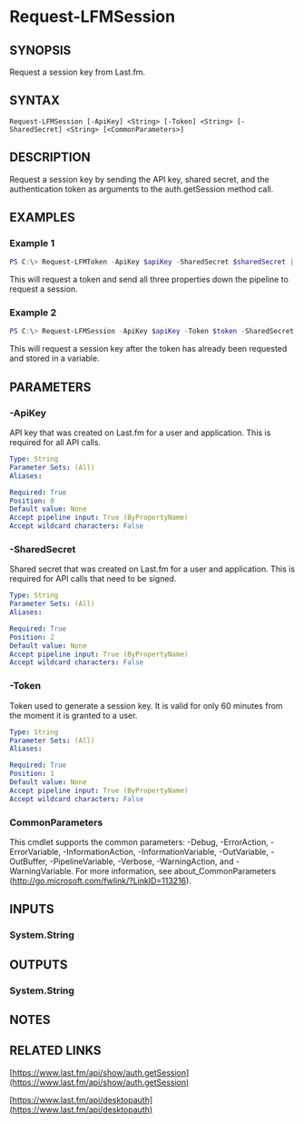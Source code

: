 # Request-LFMSession

## SYNOPSIS
Request a session key from Last.fm.

## SYNTAX

```
Request-LFMSession [-ApiKey] <String> [-Token] <String> [-SharedSecret] <String> [<CommonParameters>]
```

## DESCRIPTION
Request a session key by sending the API key, shared secret, and the authentication token as arguments to the auth.getSession method call.

## EXAMPLES

### Example 1
```powershell
PS C:\> Request-LFMToken -ApiKey $apiKey -SharedSecret $sharedSecret | Request-LFMSession
```

This will request a token and send all three properties down the pipeline to request a session.

### Example 2
```powershell
PS C:\> Request-LFMSession -ApiKey $apiKey -Token $token -SharedSecret $sharedSecret
```

This will request a session key after the token has already been requested and stored in a variable.

## PARAMETERS

### -ApiKey
API key that was created on Last.fm for a user and application. This is required for all API calls.

```yaml
Type: String
Parameter Sets: (All)
Aliases:

Required: True
Position: 0
Default value: None
Accept pipeline input: True (ByPropertyName)
Accept wildcard characters: False
```

### -SharedSecret
Shared secret that was created on Last.fm for a user and application. This is required for API calls that need to be signed.

```yaml
Type: String
Parameter Sets: (All)
Aliases:

Required: True
Position: 2
Default value: None
Accept pipeline input: True (ByPropertyName)
Accept wildcard characters: False
```

### -Token
Token used to generate a session key. It is valid for only 60 minutes from the moment it is granted to a user.

```yaml
Type: String
Parameter Sets: (All)
Aliases:

Required: True
Position: 1
Default value: None
Accept pipeline input: True (ByPropertyName)
Accept wildcard characters: False
```

### CommonParameters
This cmdlet supports the common parameters: -Debug, -ErrorAction, -ErrorVariable, -InformationAction, -InformationVariable, -OutVariable, -OutBuffer, -PipelineVariable, -Verbose, -WarningAction, and -WarningVariable.
For more information, see about_CommonParameters (http://go.microsoft.com/fwlink/?LinkID=113216).

## INPUTS

### System.String

## OUTPUTS

### System.String

## NOTES

## RELATED LINKS

[https://www.last.fm/api/show/auth.getSession](https://www.last.fm/api/show/auth.getSession)

[https://www.last.fm/api/desktopauth](https://www.last.fm/api/desktopauth)
